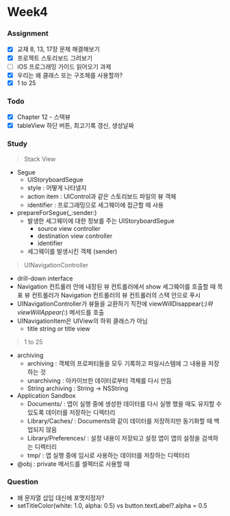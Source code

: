 # Week4

### Assignment
- [x] 교재 8, 13, 17장 문제 해결해보기
- [x] 프로젝트 스토리보드 그려보기
- [ ] iOS 프로그래밍 가이드 읽어오기 과제
- [x] 우리는 왜 클래스 또는 구조체를 사용할까?
- [x] 1 to 25

### Todo
- [x] Chapter 12 - 스택뷰
- [x] tableView 하단 버튼, 최고기록 갱신, 생성날짜

### Study
> Stack View
- Segue
  - UIStoryboardSegue
  - style : 어떻게 나타낼지
  - action item : UIControl과 같은 스토리보드 파일의 뷰 객체
  - identifier : 프로그래밍으로 세그웨이에 접근할 때 사용
- prepareForSegue(_:sender:)
  - 발생한 세그웨이에 대한 정보를 주는 UIStoryboardSegue
    - source view controller
    - destination view controller
    - identifier
  - 세그웨이를 발생시킨 객체 (sender)

> UINavigationController
- drill-down interface
- Navigation 컨트롤러 안에 내장된 뷰 컨트롤러에서 show 세그웨이를 호출할 때 목표 뷰 컨트롤러가 Navigation 컨트롤러의 뷰 컨트롤러의 스택 안으로 푸시
- UINavigationController가 뷰들을 교환하기 직전에 viewWillDisappear(_:)와 viewWillAppear(_:) 메서드를 호출
- UINavigationItem은 UIView의 하위 클래스가 아님
  - title string or title view

> 1 to 25
- archiving
  - archiving : 객체의 프로퍼티들을 모두 기록하고 파일시스템에 그 내용을 저장하는 것
  - unarchiving : 아카이브한 데이터로부터 객체를 다시 만듬
  - String archiving : String -> NSString
- Application Sandbox
  - Documents/ : 앱이 실행 중에 생성한 데이터를 다시 실행 했을 때도 유지할 수 있도록 데이터를 저장하는 디렉터리
  - Library/Caches/ : Documents와 같이 데이터를 저장하지만 동기화할 때 백업되지 않음
  - Library/Preferences/ : 설정 내용이 저장되고 설정 앱이 앱의 설정을 검색하는 디렉터리
  - tmp/ : 앱 실행 중에 임시로 사용하는 데이터를 저장하는 디렉터리
- @obj : private 메서드를 셀렉터로 사용할 때

### Question
- 왜 문자열 삽입 대신에 포맷지정자?
- setTitleColor(white: 1.0, alpha: 0.5) vs button.textLabel?.alpha = 0.5
